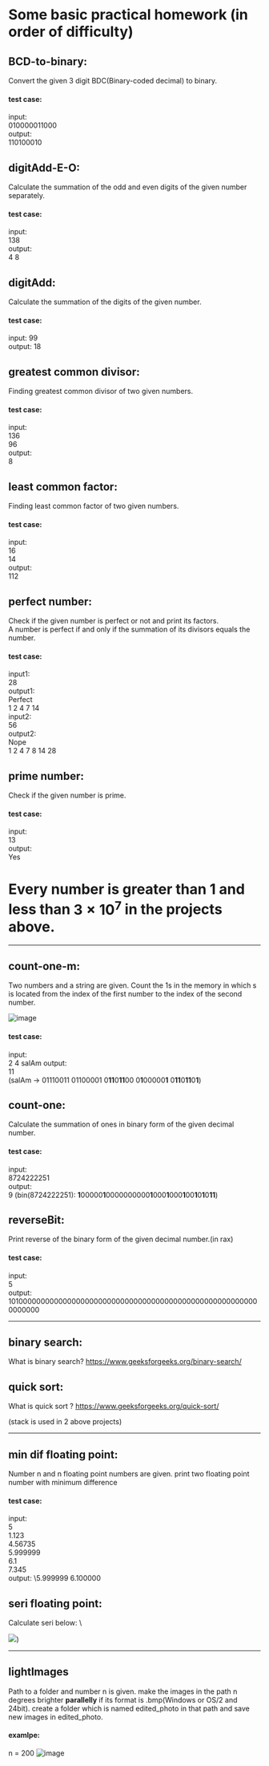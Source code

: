 # Some basic practical homework (in order of difficulty)


## BCD-to-binary:
Convert the given 3 digit BDC(Binary-coded decimal) to binary.
#### test case:
input: \
010000011000 \
output: \
110100010 


## digitAdd-E-O:
Calculate the summation of the odd and even digits of the given number separately.
#### test case:
input: \
138 \
output: \
4 8 


## digitAdd:
Calculate the summation of the digits of the given number.
#### test case:
input:
99 \
output:
18 


## greatest common divisor:
Finding greatest common divisor of two given numbers.
#### test case: 
input: \
136 \
96 \
output: \
8 


## least common factor:
Finding least common factor of two given numbers. 
#### test case:
input: \
 16 \
 14 \
output: \
112


## perfect number:
Check if the given number is perfect or not and print its factors. \
A number is perfect if and only if the summation of its divisors equals the number.
#### test case:
input1: \
28 \
output1: \
Perfect \
1 2 4 7 14 \
input2: \
56 \
output2: \
Nope \
1 2 4 7 8 14 28


## prime number:
Check if the given number is prime.
#### test case:
input: \
13 \
output: \
Yes

# Every number is greater than 1 and less than $3\times 10 ^{7}$  in the projects above.

--------------------------------------------------------------------------------------------------------

## count-one-m:
Two numbers and a string are given. Count the 1s in the memory in which s is located from the index of the first number to the index of the second number.

![image](https://user-images.githubusercontent.com/83788223/208285470-53cc9127-0afd-42f4-83bb-22914d955e50.png)

#### test case:
input: \
2
4
salAm
output: \
11 \
(salAm -> 01110011 01100001 0**11**0**11**00 0**1**00000**1** 0**11**0**11**0**1**)


## count-one:
Calculate the summation of ones in binary form of the given decimal number.
#### test case:
input: \
8724222251 \
output: \
9
(bin(8724222251): **1**00000**1**0000000000**1**000**1**000**1**00**1**0**1**0**11**)


## reverseBit:
Print reverse of the binary form of the given decimal number.(in rax)
#### test case:
input: \
5 \
output: \
1010000000000000000000000000000000000000000000000000000000000000

--------------------------------------------------------------------------------------------------------
## binary search:
What is binary search? https://www.geeksforgeeks.org/binary-search/

## quick sort:
What is quick sort ? https://www.geeksforgeeks.org/quick-sort/

(stack is used in 2 above projects)

--------------------------------------------------------------------------------------------------------

## min dif floating point:
Number n and n floating point numbers are given. print two floating point number with minimum difference
#### test case:
input: \
5 \
1.123 \
4.56735 \
5.999999 \
6.1 \
7.345 \
output: \5.999999 6.100000

## seri floating point:
Calculate seri below: \

<img src="https://latex.codecogs.com/svg.latex?\Large&space;f(n,x)&space;=&space;\sum_{k=0}^{n}((1/k!)x^{k})" />)

--------------------------------------------------------------------------------------------------------

## ‫‪lightImages‬‬
Path to a folder and number n is given. make the images in the path n degrees brighter **parallelly** if its format is .bmp(Windows or OS/2 and 24bit). create a folder which is named edited_photo in that path and save new images in edited_photo.

#### examlpe:
n = 200
![image](https://user-images.githubusercontent.com/83788223/208288056-8ee3e833-dd2c-4bdb-a082-8d8363102228.png)

